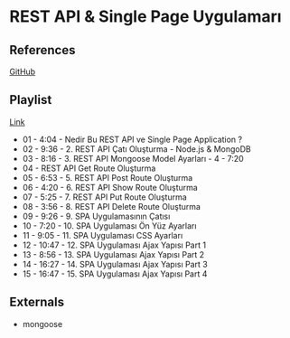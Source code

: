 # REST API & Single Page Uygulamarı

## References

[GitHub](https://github.com/ugurcancetin/SAP-SinglePageApp-Ajax)

## Playlist

[Link](https://www.youtube.com/playlist?list=PLqrGn5CSpZ-c9FXlsONTnpGGrp2ZW8YqV)

- 01 - 4:04 - Nedir Bu REST API ve Single Page Application ?
- 02 - 9:36 - 2. REST API Çatı Oluşturma - Node.js & MongoDB
- 03 - 8:16 - 3. REST API Mongoose Model Ayarları  - 4 - 7:20
- 04 - REST API Get Route Oluşturma
- 05 - 6:53 - 5. REST API Post Route Oluşturma
- 06 - 4:20 - 6. REST API Show Route Oluşturma
- 07 - 5:25 - 7. REST API Put Route Oluşturma
- 08 - 3:56 - 8. REST API Delete Route Oluşturma
- 09 - 9:26 - 9. SPA Uygulamasının Çatısı
- 10 - 7:20 - 10. SPA Uygulaması Ön Yüz Ayarları
- 11 - 9:05 - 11. SPA Uygulaması CSS Ayarları
- 12 - 10:47 - 12. SPA Uygulaması Ajax Yapısı Part 1
- 13 - 8:56 - 13. SPA Uygulaması Ajax Yapısı Part 2
- 14 - 16:27 - 14. SPA Uygulaması Ajax Yapısı Part 3
- 15 - 16:47 - 15. SPA Uygulaması Ajax Yapısı Part 4

## Externals
- mongoose

